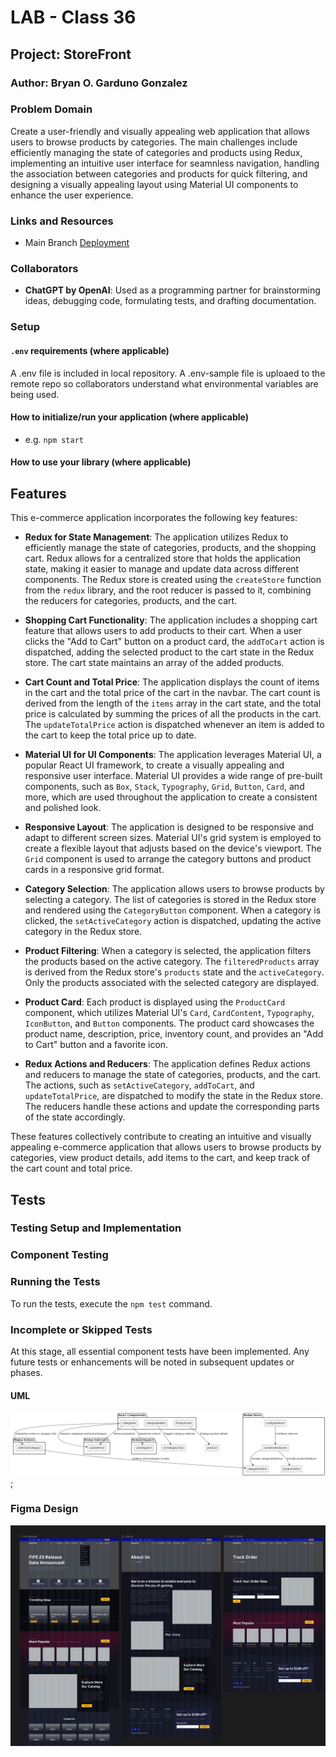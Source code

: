 # LAB - Class 36

## Project: StoreFront

### Author: Bryan O. Garduno Gonzalez

### Problem Domain

Create a user-friendly and visually appealing web application that allows users to browse products by categories. The main challenges include efficiently managing the state of categories and products using Redux, implementing an intuitive user interface for seamnless navigation, handling the association between categories and products for quick filtering, and designing a visually appealing layout using Material UI components to enhance the user experience.

### Links and Resources

- Main Branch [Deployment](https://store-front-three-iota.vercel.app/)

### Collaborators

- **ChatGPT by OpenAI**: Used as a programming partner for brainstorming ideas, debugging code, formulating tests, and drafting documentation.

### Setup

#### `.env` requirements (where applicable)

A .env file is included in local repository. A .env-sample file is uploaed to the remote repo so collaborators understand what environmental variables are being used.

#### How to initialize/run your application (where applicable)

- e.g. `npm start`

#### How to use your library (where applicable)

## Features

This e-commerce application incorporates the following key features:

- **Redux for State Management**: The application utilizes Redux to efficiently manage the state of categories, products, and the shopping cart. Redux allows for a centralized store that holds the application state, making it easier to manage and update data across different components. The Redux store is created using the `createStore` function from the `redux` library, and the root reducer is passed to it, combining the reducers for categories, products, and the cart.

- **Shopping Cart Functionality**: The application includes a shopping cart feature that allows users to add products to their cart. When a user clicks the "Add to Cart" button on a product card, the `addToCart` action is dispatched, adding the selected product to the cart state in the Redux store. The cart state maintains an array of the added products.

- **Cart Count and Total Price**: The application displays the count of items in the cart and the total price of the cart in the navbar. The cart count is derived from the length of the `items` array in the cart state, and the total price is calculated by summing the prices of all the products in the cart. The `updateTotalPrice` action is dispatched whenever an item is added to the cart to keep the total price up to date.

- **Material UI for UI Components**: The application leverages Material UI, a popular React UI framework, to create a visually appealing and responsive user interface. Material UI provides a wide range of pre-built components, such as `Box`, `Stack`, `Typography`, `Grid`, `Button`, `Card`, and more, which are used throughout the application to create a consistent and polished look.

- **Responsive Layout**: The application is designed to be responsive and adapt to different screen sizes. Material UI's grid system is employed to create a flexible layout that adjusts based on the device's viewport. The `Grid` component is used to arrange the category buttons and product cards in a responsive grid format.

- **Category Selection**: The application allows users to browse products by selecting a category. The list of categories is stored in the Redux store and rendered using the `CategoryButton` component. When a category is clicked, the `setActiveCategory` action is dispatched, updating the active category in the Redux store.

- **Product Filtering**: When a category is selected, the application filters the products based on the active category. The `filteredProducts` array is derived from the Redux store's `products` state and the `activeCategory`. Only the products associated with the selected category are displayed.

- **Product Card**: Each product is displayed using the `ProductCard` component, which utilizes Material UI's `Card`, `CardContent`, `Typography`, `IconButton`, and `Button` components. The product card showcases the product name, description, price, inventory count, and provides an "Add to Cart" button and a favorite icon.

- **Redux Actions and Reducers**: The application defines Redux actions and reducers to manage the state of categories, products, and the cart. The actions, such as `setActiveCategory`, `addToCart`, and `updateTotalPrice`, are dispatched to modify the state in the Redux store. The reducers handle these actions and update the corresponding parts of the state accordingly.

These features collectively contribute to creating an intuitive and visually appealing e-commerce application that allows users to browse products by categories, view product details, add items to the cart, and keep track of the cart count and total price.

## Tests

### Testing Setup and Implementation

### Component Testing

### Running the Tests

To run the tests, execute the `npm test` command.

### Incomplete or Skipped Tests

At this stage, all essential component tests have been implemented. Any future tests or enhancements will be noted in subsequent updates or phases.

#### UML

![Diagram](./src/assets/storeFrontUML.png);

### Figma Design

![Design File](./src/assets/figmaDesign/gameSiteDesign.png)
